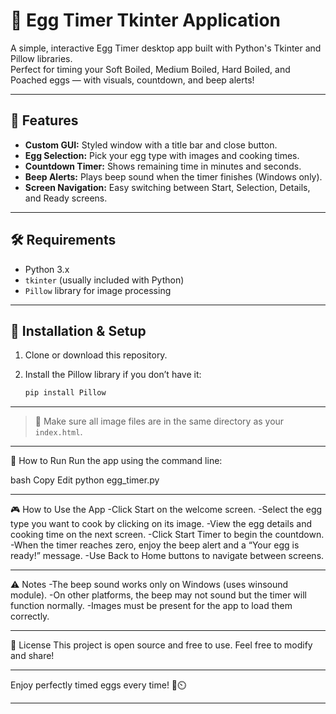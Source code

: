 # 🥚 Egg Timer Tkinter Application

A simple, interactive Egg Timer desktop app built with Python's Tkinter and Pillow libraries.  
Perfect for timing your Soft Boiled, Medium Boiled, Hard Boiled, and Poached eggs — with visuals, countdown, and beep alerts!

---

## 🎯 Features

- **Custom GUI:** Styled window with a title bar and close button.  
- **Egg Selection:** Pick your egg type with images and cooking times.  
- **Countdown Timer:** Shows remaining time in minutes and seconds.  
- **Beep Alerts:** Plays beep sound when the timer finishes (Windows only).  
- **Screen Navigation:** Easy switching between Start, Selection, Details, and Ready screens.

---

## 🛠️ Requirements

- Python 3.x  
- `tkinter` (usually included with Python)  
- `Pillow` library for image processing  

---

## 🚀 Installation & Setup

1. Clone or download this repository.  
2. Install the Pillow library if you don’t have it:

   ```bash
   pip install Pillow
---
> 📌 Make sure all image files are in the same directory as your `index.html`.
---

🏃 How to Run
Run the app using the command line:

bash
Copy
Edit
python egg_timer.py

---

🎮 How to Use the App
-Click Start on the welcome screen.
-Select the egg type you want to cook by clicking on its image.
-View the egg details and cooking time on the next screen.
-Click Start Timer to begin the countdown.
-When the timer reaches zero, enjoy the beep alert and a “Your egg is ready!” message.
-Use Back to Home buttons to navigate between screens.

---

⚠️ Notes
-The beep sound works only on Windows (uses winsound module).
-On other platforms, the beep may not sound but the timer will function normally.
-Images must be present for the app to load them correctly.

---

📄 License
This project is open source and free to use. Feel free to modify and share!

---

Enjoy perfectly timed eggs every time! 🥚⏲️

---
